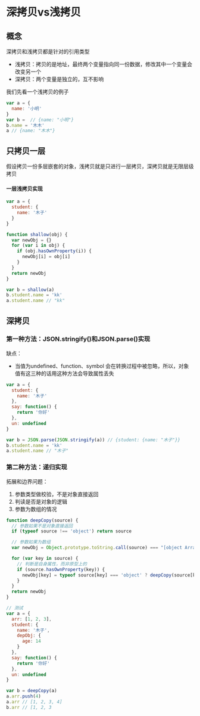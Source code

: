 # 深拷贝vs浅拷贝

## 概念

深拷贝和浅拷贝都是针对的引用类型

* 浅拷贝：拷贝的是地址，最终两个变量指向同一份数据，修改其中一个变量会改变另一个
* 深拷贝：两个变量是独立的，互不影响

我们先看一个浅拷贝的例子
```js
var a = {
  name: '小明'
}
var b =  // {name: "小明"}
b.name = '木木'
a // {name: "木木"}
```

## 只拷贝一层

假设拷贝一份多层嵌套的对象，浅拷贝就是只进行一层拷贝，深拷贝就是无限层级拷贝

#### 一层浅拷贝实现
```js
var a = {
  student: {
    name: '木子'
  }
}

function shallow(obj) {
  var newObj = {}
  for (var i in obj) {
    if (obj.hasOwnProperty(i)) {
      newObj[i] = obj[i]
    }
  }
  return newObj
}

var b = shallow(a)
b.student.name = 'kk'
a.student.name // "kk"
```

## 深拷贝

### 第一种方法：JSON.stringify()和JSON.parse()实现

缺点：

* 当值为undefined、function、symbol 会在转换过程中被忽略，所以，对象值有这三种的话用这种方法会导致属性丢失

```js
var a = {
  student: {
    name: '木子'
  },
  say: function() {
    return '你好'
  },
  un: undefined
}

var b = JSON.parse(JSON.stringify(a)) // {student: {name: "木子"}}
b.student.name = 'kk'
a.student.name // "木子"
```

### 第二种方法：递归实现

拓展和边界问题：
  1. 参数类型做校验，不是对象直接返回
  2. 判读是否是对象的逻辑
  3. 参数为数组的情况

```js 
function deepCopy(source) {
  // 参数如果不是对象直接返回
  if (typeof source !== 'object') return source

  // 参数如果为数组
  var newObj = Object.prototype.toString.call(source) === "[object Array]" ? [] : {}

  for (var key in source) {
    // 判断是自身属性，而非原型上的
    if (source.hasOwnProperty(key)) {
      newObj[key] = typeof source[key] === 'object' ? deepCopy(source[key]) : source[key]
    }
  }
  return newObj
}

// 测试
var a = {
  arr: [1, 2, 3],
  student: {
    name: '木子',
    depObj: {
      age: 14
    }
  },
  say: function() {
    return '你好'
  },
  un: undefined
}

var b = deepCopy(a)
a.arr.push(4)
a.arr // [1, 2, 3, 4]
b.arr // [1, 2, 3
```
